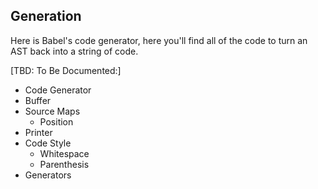 ## Generation

Here is Babel's code generator, here you'll find all of the code to turn an AST
back into a string of code.

[TBD: To Be Documented:]

- Code Generator
- Buffer
- Source Maps
  - Position
- Printer
- Code Style
  - Whitespace
  - Parenthesis
- Generators
